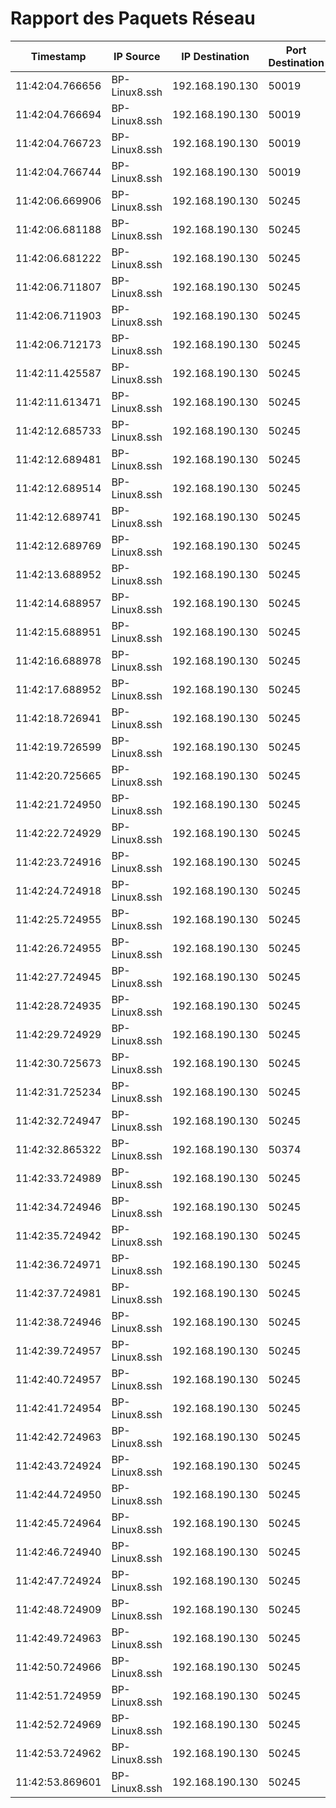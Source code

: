 # Rapport des Paquets Réseau

| Timestamp       | IP Source      | IP Destination   | Port Destination | Flags | Length |
|-----------------|----------------|------------------|------------------|-------|--------|
| 11:42:04.766656 | BP-Linux8.ssh | 192.168.190.130 | 50019 | P. | 108 |
| 11:42:04.766694 | BP-Linux8.ssh | 192.168.190.130 | 50019 | P. | 36 |
| 11:42:04.766723 | BP-Linux8.ssh | 192.168.190.130 | 50019 | P. | 108 |
| 11:42:04.766744 | BP-Linux8.ssh | 192.168.190.130 | 50019 | P. | 36 |
| 11:42:06.669906 | BP-Linux8.ssh | 192.168.190.130 | 50245 | P. | 36 |
| 11:42:06.681188 | BP-Linux8.ssh | 192.168.190.130 | 50245 | P. | 116 |
| 11:42:06.681222 | BP-Linux8.ssh | 192.168.190.130 | 50245 | P. | 36 |
| 11:42:06.711807 | BP-Linux8.ssh | 192.168.190.130 | 50245 | P. | 36 |
| 11:42:06.711903 | BP-Linux8.ssh | 192.168.190.130 | 50245 | P. | 360 |
| 11:42:06.712173 | BP-Linux8.ssh | 192.168.190.130 | 50245 | P. | 68 |
| 11:42:11.425587 | BP-Linux8.ssh | 192.168.190.130 | 50245 | P. | 116 |
| 11:42:11.613471 | BP-Linux8.ssh | 192.168.190.130 | 50245 | P. | 220 |
| 11:42:12.685733 | BP-Linux8.ssh | 192.168.190.130 | 50245 | P. | 36 |
| 11:42:12.689481 | BP-Linux8.ssh | 192.168.190.130 | 50245 | P. | 92 |
| 11:42:12.689514 | BP-Linux8.ssh | 192.168.190.130 | 50245 | P. | 36 |
| 11:42:12.689741 | BP-Linux8.ssh | 192.168.190.130 | 50245 | P. | 100 |
| 11:42:12.689769 | BP-Linux8.ssh | 192.168.190.130 | 50245 | P. | 36 |
| 11:42:13.688952 | BP-Linux8.ssh | 192.168.190.130 | 50245 | P. | 100 |
| 11:42:14.688957 | BP-Linux8.ssh | 192.168.190.130 | 50245 | P. | 100 |
| 11:42:15.688951 | BP-Linux8.ssh | 192.168.190.130 | 50245 | P. | 100 |
| 11:42:16.688978 | BP-Linux8.ssh | 192.168.190.130 | 50245 | P. | 100 |
| 11:42:17.688952 | BP-Linux8.ssh | 192.168.190.130 | 50245 | P. | 100 |
| 11:42:18.726941 | BP-Linux8.ssh | 192.168.190.130 | 50245 | P. | 100 |
| 11:42:19.726599 | BP-Linux8.ssh | 192.168.190.130 | 50245 | P. | 100 |
| 11:42:20.725665 | BP-Linux8.ssh | 192.168.190.130 | 50245 | P. | 100 |
| 11:42:21.724950 | BP-Linux8.ssh | 192.168.190.130 | 50245 | P. | 100 |
| 11:42:22.724929 | BP-Linux8.ssh | 192.168.190.130 | 50245 | P. | 100 |
| 11:42:23.724916 | BP-Linux8.ssh | 192.168.190.130 | 50245 | P. | 100 |
| 11:42:24.724918 | BP-Linux8.ssh | 192.168.190.130 | 50245 | P. | 100 |
| 11:42:25.724955 | BP-Linux8.ssh | 192.168.190.130 | 50245 | P. | 100 |
| 11:42:26.724955 | BP-Linux8.ssh | 192.168.190.130 | 50245 | P. | 100 |
| 11:42:27.724945 | BP-Linux8.ssh | 192.168.190.130 | 50245 | P. | 100 |
| 11:42:28.724935 | BP-Linux8.ssh | 192.168.190.130 | 50245 | P. | 100 |
| 11:42:29.724929 | BP-Linux8.ssh | 192.168.190.130 | 50245 | P. | 100 |
| 11:42:30.725673 | BP-Linux8.ssh | 192.168.190.130 | 50245 | P. | 100 |
| 11:42:31.725234 | BP-Linux8.ssh | 192.168.190.130 | 50245 | P. | 100 |
| 11:42:32.724947 | BP-Linux8.ssh | 192.168.190.130 | 50245 | P. | 100 |
| 11:42:32.865322 | BP-Linux8.ssh | 192.168.190.130 | 50374 | P. | 36 |
| 11:42:33.724989 | BP-Linux8.ssh | 192.168.190.130 | 50245 | P. | 100 |
| 11:42:34.724946 | BP-Linux8.ssh | 192.168.190.130 | 50245 | P. | 100 |
| 11:42:35.724942 | BP-Linux8.ssh | 192.168.190.130 | 50245 | P. | 100 |
| 11:42:36.724971 | BP-Linux8.ssh | 192.168.190.130 | 50245 | P. | 100 |
| 11:42:37.724981 | BP-Linux8.ssh | 192.168.190.130 | 50245 | P. | 100 |
| 11:42:38.724946 | BP-Linux8.ssh | 192.168.190.130 | 50245 | P. | 100 |
| 11:42:39.724957 | BP-Linux8.ssh | 192.168.190.130 | 50245 | P. | 100 |
| 11:42:40.724957 | BP-Linux8.ssh | 192.168.190.130 | 50245 | P. | 100 |
| 11:42:41.724954 | BP-Linux8.ssh | 192.168.190.130 | 50245 | P. | 100 |
| 11:42:42.724963 | BP-Linux8.ssh | 192.168.190.130 | 50245 | P. | 100 |
| 11:42:43.724924 | BP-Linux8.ssh | 192.168.190.130 | 50245 | P. | 100 |
| 11:42:44.724950 | BP-Linux8.ssh | 192.168.190.130 | 50245 | P. | 100 |
| 11:42:45.724964 | BP-Linux8.ssh | 192.168.190.130 | 50245 | P. | 100 |
| 11:42:46.724940 | BP-Linux8.ssh | 192.168.190.130 | 50245 | P. | 100 |
| 11:42:47.724924 | BP-Linux8.ssh | 192.168.190.130 | 50245 | P. | 100 |
| 11:42:48.724909 | BP-Linux8.ssh | 192.168.190.130 | 50245 | P. | 100 |
| 11:42:49.724963 | BP-Linux8.ssh | 192.168.190.130 | 50245 | P. | 100 |
| 11:42:50.724966 | BP-Linux8.ssh | 192.168.190.130 | 50245 | P. | 100 |
| 11:42:51.724959 | BP-Linux8.ssh | 192.168.190.130 | 50245 | P. | 100 |
| 11:42:52.724969 | BP-Linux8.ssh | 192.168.190.130 | 50245 | P. | 100 |
| 11:42:53.724962 | BP-Linux8.ssh | 192.168.190.130 | 50245 | P. | 100 |
| 11:42:53.869601 | BP-Linux8.ssh | 192.168.190.130 | 50245 | P. | 228 |
